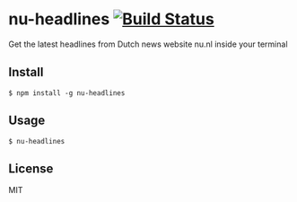 # nu-headlines [![Build Status](https://travis-ci.org/hendriklammers/nu-headlines.svg?branch=master)](https://travis-ci.org/hendriklammers/nu-headlines)

Get the latest headlines from Dutch news website nu.nl inside your terminal


## Install

```
$ npm install -g nu-headlines
```

## Usage

```
$ nu-headlines
```

## License

MIT
